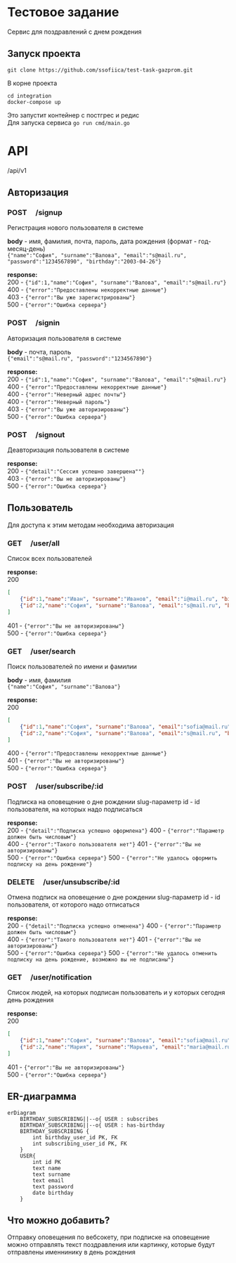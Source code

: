 ﻿# Тестовое задание
Сервис для поздравлений с днем рождения

## Запуск проекта

```git clone https://github.com/ssofiica/test-task-gazprom.git```

В корне проекта <br>
```
cd integration
docker-compose up
```
Это запустит контейнер с постгрес и редис<br>
Для запуска сервиса ```go run cmd/main.go```

# API
/api/v1

## Авторизация<br>
### POST &nbsp;&nbsp;&nbsp;&nbsp;/signup
Регистрация нового пользователя в системе

**body** - имя, фамилия, почта, пароль, дата рождения (формат - год-месяц-день)<br>
```{"name":"София", "surname":"Валова", "email":"s@mail.ru", "password":"1234567890", "birthday":"2003-04-26"}```

**response:** <br>
200 - ```{"id":1,"name":"София", "surname":"Валова", "email":"s@mail.ru"}```<br>
400 - ```{"error":"Предоставлены некорректные данные"}```<br>
403 - ```{"error":"Вы уже зарегистрированы"}```<br>
500 - ```{"error":"Ошибка сервера"}```

### POST &nbsp;&nbsp;&nbsp;&nbsp;/signin
Авторизация пользователя в системе

**body** - почта, пароль<br>
```{"email":"s@mail.ru", "password":"1234567890"}```

**response:** <br>
200 - ```{"id":1,"name":"София", "surname":"Валова", "email":"s@mail.ru"}```<br>
400 - ```{"error":"Предоставлены некорректные данные"}```<br>
400 - ```{"error":"Неверный адрес почты"}```<br>
400 - ```{"error":"Неверный пароль"}```<br>
403 - ```{"error":"Вы уже авторизированы"}```<br>
500 - ```{"error":"Ошибка сервера"}```

### POST &nbsp;&nbsp;&nbsp;&nbsp;/signout
Деавторизация пользователя в системе

**response:** <br>
200 - ```{"detail":"Сессия успешно завершена""}```<br>
403 - ```{"error":"Вы не авторизированы"}```<br>
500 - ```{"error":"Ошибка сервера"}```

## Пользователь
Для доступа к этим методам необходима авторизация
### GET &nbsp;&nbsp;&nbsp;&nbsp;/user/all<br>
Список всех пользователей

**response:** <br>
200
```json
[
    {"id":1,"name":"Иван", "surname":"Иванов", "email":"i@mail.ru", "birthday":"2000-02-06"},
    {"id":2,"name":"София", "surname":"Валова", "email":"s@mail.ru", "birthday":"2003-04-25"}
]
```
401 - ```{"error":"Вы не авторизированы"}```<br>
500 - ```{"error":"Ошибка сервера"}```

### GET &nbsp;&nbsp;&nbsp;&nbsp;/user/search<br>
Поиск пользователей по имени и фамилии

**body** - имя, фамилия<br>
```{"name":"София", "surname":"Валова"}```

**response:** <br>
200
```json
[
    {"id":1,"name":"София", "surname":"Валова", "email":"sofia@mail.ru", "birthday":"2000-02-06"},
    {"id":2,"name":"София", "surname":"Валова", "email":"s@mail.ru", "birthday":"2003-04-25"}
]
```
400 - ```{"error":"Предоставлены некорректные данные"}```<br>
401 - ```{"error":"Вы не авторизированы"}```<br>
500 - ```{"error":"Ошибка сервера"}```

### POST &nbsp;&nbsp;&nbsp;&nbsp;/user/subscribe/:id<br>
Подписка на оповещение о дне рождении
slug-параметр id - id пользователя, на которых надо подписаться

**response:** <br>
200 - ```{"detail":"Подписка успешно оформлена"}```
400 - ```{"error":"Параметр должен быть числовым"}```<br>
400 - ```{"error":"Такого пользователя нет"}```
401 - ```{"error":"Вы не авторизированы"}```<br>
500 - ```{"error":"Ошибка сервера"}```
500 - ```{"error":"Не удалось оформить подписку на день рождение"}```

### DELETE &nbsp;&nbsp;&nbsp;&nbsp;/user/unsubscribe/:id<br>
Отмена подписк на оповещение о дне рождении
slug-параметр id - id пользователя, от которого надо отписаться

**response:** <br>
200 - ```{"detail":"Подписка успешно отменена"}```
400 - ```{"error":"Параметр должен быть числовым"}```<br>
400 - ```{"error":"Такого пользователя нет"}```
401 - ```{"error":"Вы не авторизированы"}```<br>
500 - ```{"error":"Ошибка сервера"}```
500 - ```{"error":"Не удалось отменить подписку на день рождение, возможно вы не подписаны"}```

### GET &nbsp;&nbsp;&nbsp;&nbsp;/user/notification<br>
Список людей, на которых подписан пользователь и у которых сегодня день рождения

**response:** <br>
200
```json
[
    {"id":1,"name":"София", "surname":"Валова", "email":"sofia@mail.ru", "birthday":"2000-02-06"},
    {"id":2,"name":"Мария", "surname":"Марьева", "email":"maria@mail.ru", "birthday":"2000-02-06"}
]
```
401 - ```{"error":"Вы не авторизированы"}```<br>
500 - ```{"error":"Ошибка сервера"}```


## ER-диаграмма
```mermaid
erDiagram
    BIRTHDAY_SUBSCRIBING||--o{ USER : subscribes
    BIRTHDAY_SUBSCRIBING||--o{ USER : has-birthday
    BIRTHDAY_SUBSCRIBING {
        int birthday_user_id PK, FK
        int subscribing_user_id PK, FK
    } 
    USER{
        int id PK
        text name
        text surname
        text email
        text password
        date birthday
    }
```

## Что можно добавить?
Отправку оповещения по вебсокету, при подписке на оповещение можно отправлять текст поздравления или картинку, которые будут отправлены именнинику в день рождения

